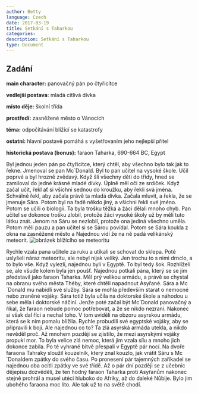 ```yaml
---
author: Betty
language: Czech
date: 2017-03-19
title: Setkání s Taharkou
categories:
description: Setkání s Taharkou 
type: Document
---
```


## Zadání

**main character:** panovačný pán po čtyřicítce

**vedlejší postava**: mladá citlivá dívka

**místo děje:** školní třída

**prostředí:** zasněžené město o Vánocích

**téma:** odpočítávání blížící se katastrofy

**ostatní:** hlavní postavě pomáhá s vyšetřovaním jeho nejlepší přítel

**historická postava (bonus):** faraon Taharka, 690-664 BC, Egypt

Byl jednou jeden pán po čtyřicítce, který chtěl, aby všechno bylo tak jak to řekne. Jmenoval se pan Mc´Donald. Byl to pan učitel na vysoké škole. Učil poprvé a byl hrozně zvědavý. Když šli všechny děti do třídy, hned se zamiloval do jedné krásné mladé dívky. Úplně měl oči ze srdíček. Když začal učit, řekl ať si všichni sednou do kroužku, aby řekli svá jména. Schválně řekl, aby začala právě ta mladá dívka. Začala mluvit, a řekla, že se jmenuje Sára. Potom byl na řadě někdo jiný, a všichni řekli své jméno. Potom se učili o biologii. Ta byla trošku těžká a žáci dělali mnoho chyb. Pan učitel se dokonce trošku zlobil, protože žáci vysoké školy už by měli tuto látku znát. Jenom na Sáru se nezlobil, protože ona jediná všechno uměla. Potom měli pauzu a pan učitel si se Sárou povídal. Potom se Sára koukla z okna na zasněžené město a Najednou vidí že na ně padá velikánský meteorit.
 ![obrázek blížícího se meteoritu](http://www.hexenwerk.cz/downloads/170319_Betty_Taharka.jpg)
 
 Rychle vzala pana učitele za ruku a utíkali se schovat do sklepa. Poté uslyšeli náraz meteoritu, ale nebyl nijak veliký. Jen trochu to s nimi drnclo, a to bylo vše. Když vylezli, najednou byli v Egyptě. To byl tedy šok. Rozhlíželi se, ale všude kolem byla jen poušť. Najednou potkali pána, který se se jim představil jako faraon Taharka. Měl prý velikou armádu, a právě se chystal na obranu svého města Théby, které chtěli napadnout Asyřané. Sára a Mc´Donald mu nabídli své služby. Sára se mohla především starat o nemocné nebo zraněné vojáky. Sára totiž byla učila na doktorské škole a náhodou u sebe měla i doktorské náčiní. Jenže poté začal být Mc´Donald panovačný a říkal, že faraon nebude pomoc potřebovat, a že se nikdo nezraní. Nakonec si však dal říci a nechal toho. V tom uviděli na obzoru asyrskou armádu, která se k nim pomalu blížila. Rychle probudili své egyptské vojáky, aby se připravili k boji. Ale najednou co to? Ta zlá asyrská armáda utekla, a nikdo nevěděl proč. Až mnohem později se zjistilo, že mezi asyrskými vojáky propukl mor. To byla velice zlá nemoc, která jim vzala sílu a mnoho jich dokonce zabila. Po té vyhrané bitvě přespali v Egyptě pár nocí. Na dvoře faraona Tahraky sloužil kouzelník, který znal kouzlo, jak vrátit Sáru s Mc´Donaldem zpátky do svého času. Po pronesení pár tajemných zaříkadel se najednou oba ocitli zpátky ve své třídě. Až o pár dní později se z učebnic dějepisu dozvěděli, že ten hodný faraon Taharka proti Asyřanům nakonec stejně prohrál a musel utéci hluboko do Afriky, až do daleké Nůbije. Bylo jim ubohého faraona moc líto. Ale tak už to na světě chodí.